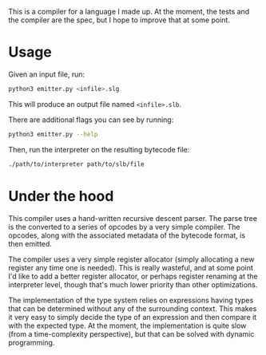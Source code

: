 This is a compiler for a language I made up. At the moment, the tests and the
compiler are the spec, but I hope to improve that at some point.

# Usage

Given an input file, run:

~~~sh
python3 emitter.py <infile>.slg
~~~

This will produce an output file named `<infile>.slb`.

There are additional flags you can see by running:

~~~sh
python3 emitter.py --help
~~~

Then, run the interpreter on the resulting bytecode file:

~~~sh
./path/to/interpreter path/to/slb/file
~~~

# Under the hood

This compiler uses a hand-written recursive descent parser. The parse tree is
the converted to a series of opcodes by a very simple compiler. The opcodes,
along with the associated metadata of the bytecode format, is then emitted.

The compiler uses a very simple register allocator (simply allocating a new
register any time one is needed). This is really wasteful, and at some point I'd
like to add a better register allocator, or perhaps register renaming at the
interpreter level, though that's much lower priority than other optimizations.

The implementation of the type system relies on expressions having types that
can be determined without any of the surrounding context. This makes it very
easy to simply decide the type of an expression and then compare it with the
expected type. At the moment, the implementation is quite slow (from a
time-complexity perspective), but that can be solved with dynamic programming.
